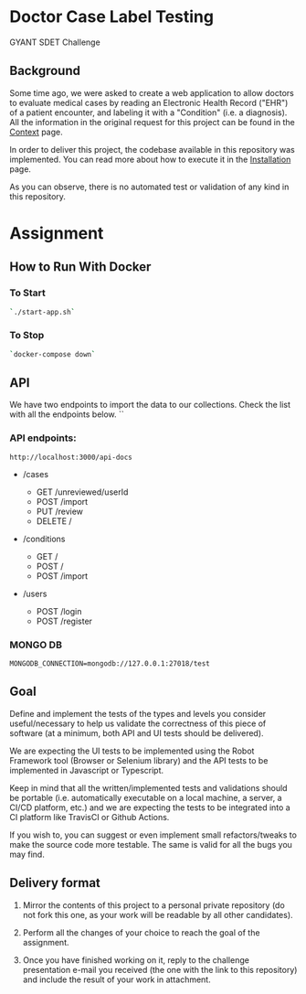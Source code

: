 # Doctor Case Label Testing

GYANT SDET Challenge

## Background

Some time ago, we were asked to create a web application to allow doctors to evaluate medical cases by reading an Electronic Health Record ("EHR") of a patient encounter, and labeling it with a "Condition" (i.e. a diagnosis). All the information in the original request for this project can be found in the [Context](https://github.com/GYANTINC/gyant-sdet-qa-code-challenge/wiki/Context) page.

In order to deliver this project, the codebase available in this repository was implemented. You can read more about how to execute it in the [Installation](https://github.com/GYANTINC/gyant-sdet-qa-code-challenge/wiki/Installation) page. 

As you can observe, there is no automated test or validation of any kind in this repository.

# Assignment

## How to Run With Docker
### To Start 
```bash
`./start-app.sh`
```
### To Stop
```bash
`docker-compose down`
```
## API 
We have two endpoints to import the data to our collections. Check the list with all the endpoints below.
``
### API endpoints:
`http://localhost:3000/api-docs`
- /cases
    - GET /unreviewed/userId
    - POST /import
    - PUT /review
    - DELETE /

- /conditions
    - GET /
    - POST /
    - POST /import
    
- /users
    - POST /login
    - POST /register

### MONGO DB
`MONGODB_CONNECTION=mongodb://127.0.0.1:27018/test`

## Goal
Define and implement the tests of the types and levels you consider useful/necessary to help us validate the correctness of this piece of software (at a minimum, both API and UI tests should be delivered).

We are expecting the UI tests to be implemented using the Robot Framework tool (Browser or Selenium library) and the API tests to be implemented in Javascript or Typescript.

Keep in mind that all the written/implemented tests and validations should be portable (i.e. automatically executable on a local machine, a server, a CI/CD platform, etc.) and we are expecting the tests to be integrated into a CI platform like TravisCI or Github Actions.

If you wish to, you can suggest or even implement small refactors/tweaks to make the source code more testable. The same is valid for all the bugs you may find.

## Delivery format

1. Mirror the contents of this project to a personal private repository (do not fork this one, as your work will be readable by all other candidates).

2. Perform all the changes of your choice to reach the goal of the assignment.

3. Once you have finished working on it, reply to the challenge presentation e-mail you received (the one with the link to this repository) and include the result of your work in attachment.